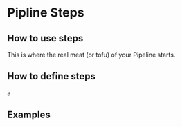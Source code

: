 # Pipline Steps

## How to use steps

 This is where the real meat \(or tofu\) of your Pipeline starts.

## How to define steps

a

## Examples




